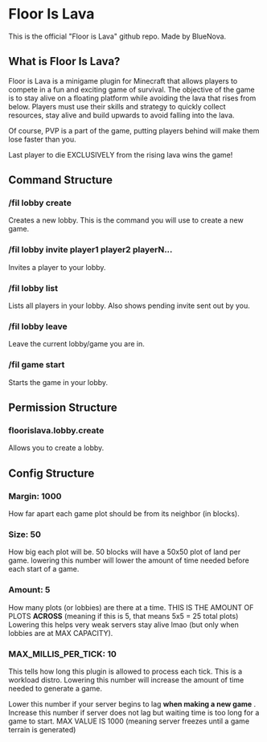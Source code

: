 # **Floor Is Lava**
This is the official "Floor is Lava" github repo. Made by BlueNova.

## What is Floor Is Lava?
Floor is Lava is a minigame plugin for Minecraft that allows players to compete in a fun and exciting game of survival.
The objective of the game is to stay alive on a floating platform while avoiding the lava that rises from below.
Players must use their skills and strategy to quickly collect resources, stay alive and build upwards to avoid falling into the lava.

Of course, PVP is a part of the game, putting players behind will make them lose faster than you.

Last player to die EXCLUSIVELY from the rising lava wins the game!

## Command Structure
### /fil lobby create
Creates a new lobby. This is the command you will use to create a new game.
### /fil lobby invite player1 player2 playerN...
Invites a player to your lobby.
### /fil lobby list
Lists all players in your lobby. Also shows pending invite sent out by you.
### /fil lobby leave
Leave the current lobby/game you are in.
### /fil game start
Starts the game in your lobby.

## Permission Structure
### floorislava.lobby.create
Allows you to create a lobby.

## Config Structure

### Margin: 1000
How far apart each game plot should be from its neighbor (in blocks).

### Size: 50
How big each plot will be. 50 blocks will have a 50x50 plot of land per game.
lowering this number will lower the amount of time needed before each start of a game.

### Amount: 5
How many plots (or lobbies) are there at a time.
THIS IS THE AMOUNT OF PLOTS **ACROSS** (meaning if this is 5, that means 5x5 = 25 total plots)
Lowering this helps very weak servers stay alive lmao (but only when lobbies are at MAX CAPACITY).


### MAX_MILLIS_PER_TICK: 10
This tells how long this plugin is allowed to process each tick. This is a workload distro.
Lowering this number will increase the amount of time needed to generate a game.

Lower this number if your server begins to lag **when making a new game** .
Increase this number if server does not lag but waiting time is too long for a game to start.
MAX VALUE IS 1000 (meaning server freezes until a game terrain is generated)

